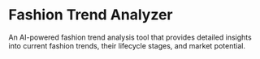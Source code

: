 # Fashion Trend Analyzer

An AI-powered fashion trend analysis tool that provides detailed insights into current fashion trends, their lifecycle stages, and market potential.
